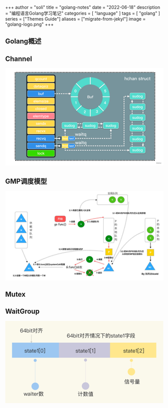 +++
author = "soli"
title = "golang-notes"
date = "2022-06-18"
description = "编程语言Golang学习笔记"
categories = [
"language"
]
tags = [
"golang"
]
series = ["Themes Guide"]
aliases = ["migrate-from-jekyl"]
image = "golang-logo.png"
+++
<!--more-->
## Golang概述
## Channel
![](channel-overview.png)
## GMP调度模型
![](gmp-overview.png)
## Mutex
## WaitGroup
![](waitgroup.png)